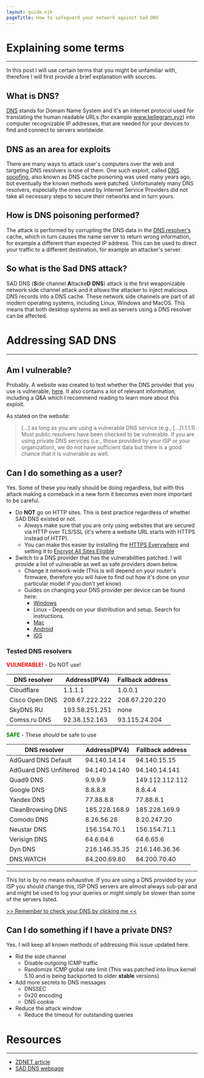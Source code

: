 ```yaml
---
layout: guide.njk
pageTitle: How to safeguard your network against Sad DNS
---
```


# Explaining some terms

---

In this post I will use certain terms that you might be unfamiliar with, therefore I will first provide a brief explanation with sources.

## What is DNS?

[DNS](https://en.wikipedia.org/wiki/Domain_Name_System) stands for Domain Name System and it's an internet protocol used for translating the human readable URLs (for example www.kellegram.xyz) into computer recognizable IP addresses, that are needed for your devices to find and connect to servers worldwide.

## DNS as an area for exploits

There are many ways to attack user's computers over the web and targeting DNS resolvers is one of them. One such exploit, called [DNS spoofing](https://en.wikipedia.org/wiki/DNS_spoofing), also known as DNS cache poisoning was used many years ago, but eventually the known methods were patched. Unfortunately many DNS resolvers, especially the ones used by Internet Service Providers did not take all necessary steps to secure their networks and in turn yours.

## How is DNS poisoning performed?

The attack is performed by corrupting the DNS data in the [DNS resolver's](https://en.wikipedia.org/wiki/Domain_Name_System#DNS_resolvers) cache, which in turn causes the name server to return wrong information, for example a different than expected IP address. This can be used to direct your traffic to a different destination, for example an attacker's server.

## So what is the Sad DNS attack?

SAD DNS (**S**ide channel **A**ttacke**D** **DNS**) attack is the first weaponizable network side channel attack and it allows the attacker to inject malicious DNS records into a DNS cache. These network side channels are part of all modern operating systems, including Linux, Windows and MacOS. This means that both desktop systems as well as servers using a DNS resolver can be affected.

# Addressing SAD DNS

---

## Am I vulnerable?

Probably. A website was created to test whether the DNS provider that you use is vulnerable, [here](https://789498207.www.saddns.net/). It also contains a lot of relevant information, including a Q&A which I recommend reading to learn more about this exploit.

As stated on the website:

> [...] as long as you are using a vulnerable DNS service (e.g., [...]1.1.1.1). Most public resolvers have been checked to be vulnerable. If you are using private DNS services (i.e., those provided by your ISP or your organization), we do not have sufficient data but there is a good chance that it is vulnerable as well.

## Can I do something as a user?

Yes. Some of these you really should be doing regardless, but with this attack making a comeback in a new form it becomes even more important to be careful.

- Do **NOT** go on HTTP sites. This is best practice regardless of whether SAD DNS existed or not.
  - Always make sure that you are only using websites that are secured via HTTP over TLS/SSL (it's where a website URL starts with HTTPS instead of HTTP).
  - You can make this easier by installing the [HTTPS Everywhere](https://www.eff.org/https-everywhere) and setting it to [Encrypt All Sites Eligible](https://i.imgur.com/E09Ejvq.png)
- Switch to a DNS provider that has the vulnerabilities patched. I will provide a list of vulnerable as well as safe providers down below.
  - Change it network-wide (This is will depend on your router's firmware, therefore you will have to find out how it's done on your particular model if you don't yet know)
  - Guides on changing your DNS provider per device can be found here:
    - [Windows](https://www.windowscentral.com/how-change-your-pcs-dns-settings-windows-10)
    - Linux - Depends on your distribution and setup. Search for instructions.
    - [Mac](https://www.support.com/how-to/how-to-change-dns-settings-on-a-mac-10189)
    - [Android](https://www.androidpolice.com/2020/03/26/make-android-use-dns-server-choice/)
    - [iOS](https://gadgets.ndtv.com/mobiles/features/how-to-change-dns-server-on-iphone-ipad-or-ipod-touch-1671813)

### Tested DNS resolvers

<span style="color:red"> **VULNERABLE!**</span> - Do NOT use!

| DNS resolver   | Address(IPV4)  | Fallback address |
| -------------- | -------------- | ---------------- |
| Cloudflare     | 1.1.1.1        | 1.0.0.1          |
| Cisco Open DNS | 208.67.222.222 | 208.67.220.220   |
| SkyDNS RU      | 193.58.251.251 | none             |
| Comss.ru DNS   | 92.38.152.163  | 93.115.24.204    |

<span style="color:green"> **SAFE**</span> - These _should_ be safe to use

| DNS resolver           | Address(IPV4) | Fallback address |
| ---------------------- | ------------- | ---------------- |
| AdGuard DNS Default    | 94.140.14.14  | 94.140.15.15     |
| AdGuard DNS Unfiltered | 94.140.14.140 | 94.140.14.141    |
| Quad9 DNS              | 9.9.9.9       | 149.112.112.112  |
| Google DNS             | 8.8.8.8       | 8.8.4.4          |
| Yandex DNS             | 77.88.8.8     | 77.88.8.1        |
| CleanBrowsing DNS      | 185.228.168.9 | 185.228.169.9    |
| Comodo DNS             | 8.26.56.26    | 8.20.247.20      |
| Neustar DNS            | 156.154.70.1  | 156.154.71.1     |
| Verisign DNS           | 64.6.64.6     | 64.6.65.6        |
| Dyn DNS                | 216.146.35.35 | 216.146.36.36    |
| DNS.WATCH              | 84.200.69.80  | 84.200.70.40     |

---

This list is by no means exhaustive. If you are using a DNS provided by your ISP you should change this, ISP DNS servers are almost always sub-par and and might be used to log your queries or might simply be slower than some of the servers listed.

[>> Remember to check your DNS by clicking me <<](https://789498207.www.saddns.net/)

## Can I do something if I have a private DNS?

Yes. I will keep all known methods of addressing this issue updated here.

- Rid the side channel
  - Disable outgoing ICMP traffic
  - Randomize ICMP global rate limit (This was patched into linux kernel 5.10 and is being backported to older **stable** versions)
- Add more secrets to DNS messages
  - DNSSEC
  - 0x20 encoding
  - DNS cookie
- Reduce the attack window
  - Reduce the timeout for outstanding queries

# Resources

---

- [ZDNET article](https://www.zdnet.com/article/dns-cache-poisoning-poised-for-a-comeback-sad-dns/)
- [SAD DNS webpage](https://789498207.www.saddns.net/)

